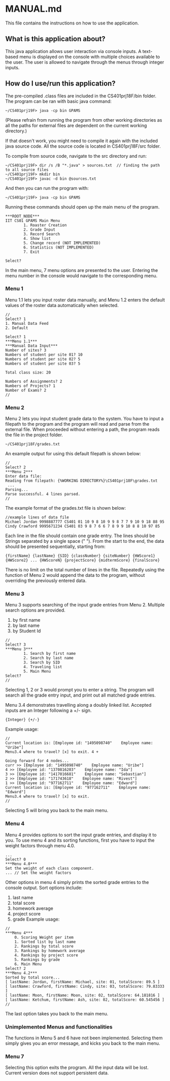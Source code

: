 # MANUAL.md
This file contains the instructions on how to use the application.

## What is this application about?
This java application allows user interaction via console inputs. 
A text-based menu is displayed on the console with multiple choices available to the user.
The user is allowed to navigate through the menus through integer inputs.

## How do I use/run this application?
The pre-compiled .class files are included in the CS401prj18F/bin folder. The program can be ran with basic java command:
```
~/CS401prj19F> java -cp bin GPAMS
```
(Please refrain from running the program from other working directories as all the paths for external files are dependent on the current working directory.)

If that doesn't work, you might need to compile it again with the included java source code.
All the source code is located in CS401prj18F/src folder. 

To compile from source code, navigate to the src directory and run:

```
~/CS401prj19F> dir /s /B "*.java" > sources.txt  // finding the path to all source files
~/CS401prj19F> mkdir bin
~/CS401prj19F> javac -d bin @sources.txt
```
And then you can run the program with:
```
~/CS401prj19F> java -cp bin GPAMS
```

Running these commands should open up the main menu of the program.
```
***ROOT_NODE***
IIT CS01 GPAMS Main Menu
        1. Roaster Creation
        2. Grade Input
        3. Record Search
        4. Show list
        5. Change record (NOT IMPLEMENTED)
        6. Statistics (NOT IMPLEMENTED)
        7. Exit

Select? 
```
In the main menu, 7 menu options are presented to the user.
Entering the menu number in the console would navigate to the corresponding menu.

### Menu 1
Menu 1.1 lets you input roster data manually, and Menu 1.2 enters the default values of the roster data automatically when selected.
```
//
Select? 1
1. Manual Data Feed
2. Default

Select? 1
***Menu 1.1***
***Manual Data Input***
Number of sites? 3
Numbers of student per site 01? 10
Numbers of student per site 02? 5
Numbers of student per site 03? 5

Total class size: 20

Numbers of Assignments? 2
Numbers of Projects? 1
Number of Exams? 2
//
```
### Menu 2
Menu 2 lets you input student grade data to the system. You have to input a filepath to the program and the program will read and parse from the external file. When proceeded without entering a path, the program reads the file in the project folder.

```
~/CS401prj18F/grades.txt
```
An example output for using this default filepath is shown below:
```
//
Select? 2
***Menu 2***
Enter data file:
Reading from filepath: {%WORKING DIRECTORY%}\CS401prj18F\grades.txt
 ...
Parsing...
Parse successful. 4 lines parsed.
//
```


The example format of the grades.txt file is shown below:
```
//example lines of data file
Michael Jordan 9998887777 CS401 01 10 9 8 10 9 9 8 7 7 9 10 9 18 88 95 
Cindy Crawford 9995671234 CS401 03 9 8 7 6 6 7 8 9 9 10 8 8 10 97 85 
```
Each line in the file should contain one grade entry.
The lines should be Strings separated by a single space (" ").
From the start to the end, the data should be presented sequentially, starting from:
```
{firstName} {lastName} {SID} {classNumber} {siteNumber} {HWScore1} {HWScore2} ... {HWScoreN} {projectScore} {midtermScore} {finalScore}
```
There is no limit on the total number of lines in the file.
Repeatedly using the function of Menu 2 would append the data to the program, without overriding the previously entered data.

### Menu 3
Menu 3 supports searching of the input grade entries from Menu 2. Multiple search options are provided.
1. by first name
2. by last name
3. by Student Id
```
//
Select? 3
***Menu 3***
        1. Search by first name
        2. Search by last name
        3. Search by SID
        4. Traveling list
        5. Main Menu
Select?
//
```
Selecting 1, 2 or 3 would prompt you to enter a string. The program will search all the grade entry input, and print out  all matched grade entries.

Menu 3.4 demonstrates travelling along a doubly linked list.
Accepted inputs are an Integer following a +/- sign. 
``` 
{Integer} {+/-}
```
Example usage:
```
//
Current location is: [Employee id: "1495098740"    Employee name: "Uribe"]
Menu3.4 where to travel? [x] to exit. 4 +

Going forward for 4 nodes... 
curr >> [Employee id: "1495098740"    Employee name: "Uribe"]
4 >> [Employee id: "1370816203"    Employee name: "Ida"]
3 >> [Employee id: "1417016681"    Employee name: "Sebastian"]
2 >> [Employee id: "171743618"    Employee name: "Rivest"]
1 >> [Employee id: "977162711"    Employee name: "Edward"]
Current location is: [Employee id: "977162711"    Employee name: "Edward"]
Menu3.4 where to travel? [x] to exit. 
//
```

Selecting 5 will bring you back to the main menu.

### Menu 4
Menu 4 provides options to sort the input grade entries, and display it to you.
To use menu 4 and its sorting functions, first you have to input the weight factors through menu 4.0.
```
...
Select? 0
***Menu 4.0***
Set the weight of each class component.
... // Set the weight factors
```
Other options in menu 4 simply prints the sorted grade entries to the console output. Sort options include:
1. last name
2. total score
3. homework average
4. project score
5. grade
Example usage:
```
//
***Menu 4***
	0. Scoring Weight per item
	1. Sorted list by last name
	2. Rankings by total score
	3. Rankings by homework average
	4. Rankings by project score
	5. Rankings by grade
	6. Main Menu
Select? 2
***Menu 4.2***
Sorted by total score...
[ lastName: Jordan, firstName: Michael, site: 01, totalScore: 89.5 ]
[ lastName: Crawford, firstName: Cindy, site: 03, totalScore: 79.83333 ]
[ lastName: Moon, firstName: Moon, site: 02, totalScore: 64.181816 ]
[ lastName: Ketchum, firstName: Ash, site: 02, totalScore: 60.545456 ]
//
```

The last option takes you back to the main menu.

### Unimplemented Menus and functionalities 
The functions in Menu 5 and 6 have not been implemented. Selecting them simply gives you an error message,
and kicks you back to the main menu.

### Menu 7
Selecting this option exits the program. All the input data will be lost.
Current version does not support persistent data.



